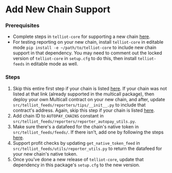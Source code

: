 # Add New Chain Support

### Prerequisites
- Complete steps in `telliot-core` for supporting a new chain [here](https://fetchoracle.github.io/telliot-core/add-chain/).
- For testing reporting on your new chain, install `telliot-core` in editable mode `pip install -e ~/path/to/telliot-core` to include new chain support in that dependency. You may need to comment out the locked version of `telliot-core` in `setup.cfg` to do this, then install `telliot-feeds` in editable mode as well.

### Steps
1. Skip this entire first step if your chain is listed [here](https://github.com/mds1/multicall#multicall3-contract-addresses). If your chain was not listed at that link (already supported in the multicall package), then deploy your own Multicall contract on your new chain, and after, update `src/telliot_feeds/reporters/tips/__init__.py` to include that contract's address. Again, skip this step if your chain is listed [here](https://github.com/mds1/multicall#multicall3-contract-addresses).
2. Add chain ID to `AUTOPAY_CHAINS` constant in `src/telliot_feeds/reporters/reporter_autopay_utils.py`.
3. Make sure there's a datafeed for the chain's native token in `src/telliot_feeds/feeds/`. If there isn't, add one by following the steps [here](https://fetchoracle.github.io/telliot-feeds/add-spot-price/).
4. Support profit checks by updating `get_native_token_feed` in `src/telliot_feeds/utils/reporter_utils.py` to return the datafeed for your new chain's native token.
5. Once you've done a new release of `telliot-core`, update that dependency in this package's `setup.cfg` to the new version.
